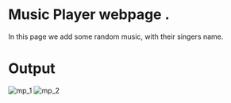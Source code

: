 # Music Player webpage .
In this page we add some random music, with their singers name.
# Output
![mp_1](https://github.com/Shrutimodi20/Music-Player/assets/166327344/98e330c4-5459-4248-8ea7-f6ed8927963d)
![mp_2](https://github.com/Shrutimodi20/Music-Player/assets/166327344/837bddba-10d7-4e51-bac3-a9421ad3a350)

